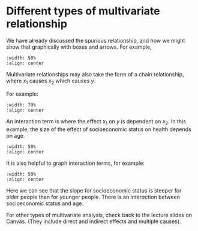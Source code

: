 # Different types of multivariate relationship

We have already discussed the spurious relationship, and how we might show that graphically with boxes and arrows.
For example, 

```{image} https://raw.githubusercontent.com/jillxoreilly/StatsCourseBook/main/images/regression2_commonCause.png
:width: 50%
:align: center 
```
Multivariate relationships may also take the form of a chain
relationship, where $x_1$ causes $x_2$ which causes $y$.

For example: 

```{image} https://raw.githubusercontent.com/jillxoreilly/StatsCourseBook/main/images/regression2_chainBlock.png
:width: 70%
:align: center
```

An interaction term is where the effect $x_1$ on $y$ is dependent on $x_2$. In this example, the size of the effect of socioeconomic status on health depends on age. 

```{image} https://raw.githubusercontent.com/jillxoreilly/StatsCourseBook/main/images/regression2_interactionBlock.png
:width: 50%
:align: center
```

It is also helpful to graph interaction terms, for example:

```{image} https://raw.githubusercontent.com/jillxoreilly/StatsCourseBook/main/images/regression2_interactionPlot.png
:width: 50%
:align: center
```

Here we can see that the slope for socioeconomic status is steeper for
older people than for younger people. There is an *interaction*
between socioeconomic status and age.

For other types of multivariate analysis, check back to the lecture slides on Canvas. (They include direct and indirect effects and multiple causes).
